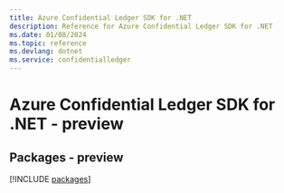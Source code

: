 ```yaml
---
title: Azure Confidential Ledger SDK for .NET
description: Reference for Azure Confidential Ledger SDK for .NET
ms.date: 01/08/2024
ms.topic: reference
ms.devlang: dotnet
ms.service: confidentialledger
---
```

# Azure Confidential Ledger SDK for .NET - preview
## Packages - preview
[!INCLUDE [packages](confidential-ledger-index.md)]